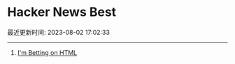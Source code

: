 # Hacker News Best

最近更新时间: 2023-08-02 17:02:33

--- 
1. [I'm Betting on HTML](https://catskull.net/html.html) 
